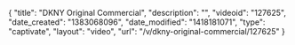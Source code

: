 {
    "title": "DKNY Original Commercial",
    "description": "",
    "videoid": "127625",
    "date_created": "1383068096",
    "date_modified": "1418181071",
    "type": "captivate",
    "layout": "video",
    "url": "\/v\/dkny-original-commercial\/127625"
}
